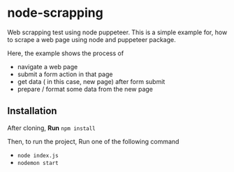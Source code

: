 # node-scrapping
Web scrapping test using node puppeteer. This is a simple example for, how to scrape a web page using node and puppeteer package.

Here, the example shows the process of
- navigate a web page
- submit a form action in that page
- get data ( in this case, new page) after form submit
- prepare / format some data from the new page


## Installation

After cloning, **Run** `npm install`

Then, to run the project, Run one of the following command
- `node index.js`
- `nodemon start`

